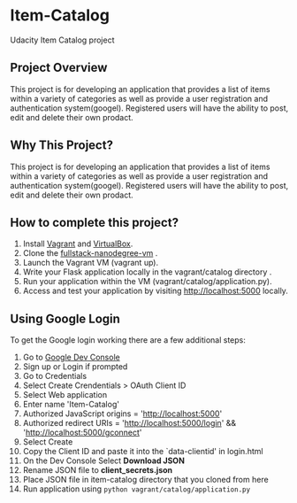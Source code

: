 # Item-Catalog
Udacity Item Catalog project
## Project Overview
This project is for developing an application that provides a list of items within a variety of categories as well as provide a user registration and authentication system(googel). Registered users will have the ability to post, edit and delete their own prodact.
## Why This Project?
This project is for developing an application that provides a list of items within a variety of categories as well as provide a user registration and authentication system(googel). Registered users will have the ability to post, edit and delete their own prodact.
## How to complete this project?
 1.  Install [Vagrant](https://www.vagrantup.com/downloads.html) and [VirtualBox](https://www.virtualbox.org/wiki/Downloads).
 2.  Clone the [fullstack-nanodegree-vm](https://github.com/udacity/fullstack-nanodegree-vm) .
 3.  Launch the Vagrant VM (vagrant up).
 4.  Write your Flask application locally in the vagrant/catalog directory .
 5.  Run your application within the VM (vagrant/catalog/application.py).
 6.  Access and test your application by visiting  [http://localhost:5000](http://localhost:5000/)  locally.
## Using Google Login
To get the Google login working there are a few additional steps:
1.  Go to  [Google Dev Console](https://console.developers.google.com/)
2.  Sign up or Login if prompted
3.  Go to Credentials
4.  Select Create Crendentials > OAuth Client ID
5.  Select Web application
6.  Enter name 'Item-Catalog'
7.  Authorized JavaScript origins = '[http://localhost:5000](http://localhost:5000/)'
8.  Authorized redirect URIs = '[http://localhost:5000/login](http://localhost:5000/login)' && '[http://localhost:5000/gconnect](http://localhost:5000/gconnect)'
9.  Select Create
10.  Copy the Client ID and paste it into the  `data-clientid'  in login.html
11.  On the Dev Console Select **Download JSON**
12.  Rename JSON file to **client_secrets.json**
13.  Place JSON file in item-catalog directory that you cloned from here
14.  Run application using  `python vagrant/catalog/application.py`
